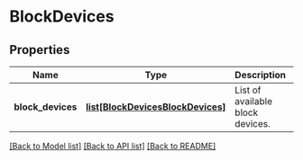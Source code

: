 # BlockDevices

## Properties
Name | Type | Description | Notes
------------ | ------------- | ------------- | -------------
**block_devices** | [**list[BlockDevicesBlockDevices]**](BlockDevicesBlockDevices.md) | List of available block devices. | [optional] 

[[Back to Model list]](../README.md#documentation-for-models) [[Back to API list]](../README.md#documentation-for-api-endpoints) [[Back to README]](../README.md)

